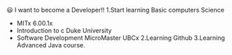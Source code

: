 😃 I want to become a Developer!!
1.Start learning Basic computers Science
  - MITx 6.00.1x
  - Introduction to c Duke University
  - Software Development MicroMaster UBCx
2.Learning Github
3.Learning Advanced Java course.
